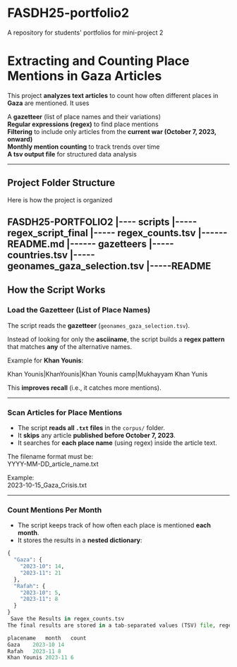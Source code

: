 # FASDH25-portfolio2
A repository for students' portfolios for mini-project 2

#  Extracting and Counting Place Mentions in Gaza Articles  

This project **analyzes text articles** to count how often different places in **Gaza** are mentioned. It uses 

A **gazetteer** (list of place names and their variations)  
**Regular expressions (regex)** to find place mentions  
 **Filtering** to include only articles from the **current war (October 7, 2023, onward)**  
 **Monthly mention counting** to track trends over time  
 **A tsv output file** for structured data analysis  

---

## Project Folder Structure  

Here is how the project is organized  

 
FASDH25-PORTFOLIO2
|---- scripts
	|----- regex_script_final
	|----- regex_counts.tsv
|------ README.md
|------ gazetteers
	|-----countries.tsv
	|-----geonames_gaza_selection.tsv
	|-----README
---

##  How the Script Works  

###  **Load the Gazetteer (List of Place Names)**  
The script reads the **gazetteer** (`geonames_gaza_selection.tsv`).

Instead of looking for only the **asciiname**, the script builds a **regex pattern** that matches **any** of the alternative names.  

Example for **Khan Younis**:  

Khan Younis|KhanYounis|Khan Younis camp|Mukhayyam Khan Yunis



This **improves recall** (i.e., it catches more mentions).  

---

###  **Scan Articles for Place Mentions**  
- The script **reads all `.txt` files** in the `corpus/` folder.  
- It **skips** any article **published before October 7, 2023**.  
- It searches for **each place name** (using regex) inside the article text.  

 The filename format must be:  
YYYY-MM-DD_article_name.txt


Example:  
2023-10-15_Gaza_Crisis.txt


---

###  **Count Mentions Per Month**  
- The script keeps track of how often each place is mentioned **each month**.  
- It stores the results in a **nested dictionary**:  

```python
{
  "Gaza": {
    "2023-10": 14,
    "2023-11": 21
  },
  "Rafah": {
    "2023-10": 5,
    "2023-11": 8
  }
}
 Save the Results in regex_counts.tsv
The final results are stored in a tab-separated values (TSV) file, regex_counts.tsv, which contains

placename	month	count
Gaza 	2023-10	14
Rafah	2023-11	8
Khan Younis	2023-11	6

